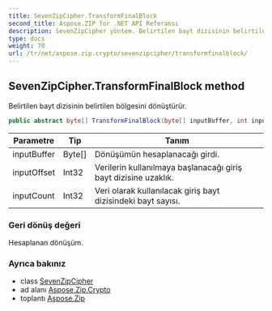```yaml
---
title: SevenZipCipher.TransformFinalBlock
second_title: Aspose.ZIP for .NET API Referansı
description: SevenZipCipher yöntem. Belirtilen bayt dizisinin belirtilen bölgesini dönüştürür.
type: docs
weight: 70
url: /tr/net/aspose.zip.crypto/sevenzipcipher/transformfinalblock/
---
```

## SevenZipCipher.TransformFinalBlock method

Belirtilen bayt dizisinin belirtilen bölgesini dönüştürür.

```csharp
public abstract byte[] TransformFinalBlock(byte[] inputBuffer, int inputOffset, int inputCount)
```

| Parametre | Tip | Tanım |
| --- | --- | --- |
| inputBuffer | Byte[] | Dönüşümün hesaplanacağı girdi. |
| inputOffset | Int32 | Verilerin kullanılmaya başlanacağı giriş bayt dizisine uzaklık. |
| inputCount | Int32 | Veri olarak kullanılacak giriş bayt dizisindeki bayt sayısı. |

### Geri dönüş değeri

Hesaplanan dönüşüm.

### Ayrıca bakınız

* class [SevenZipCipher](../)
* ad alanı [Aspose.Zip.Crypto](../../sevenzipcipher/)
* toplantı [Aspose.Zip](../../../)


